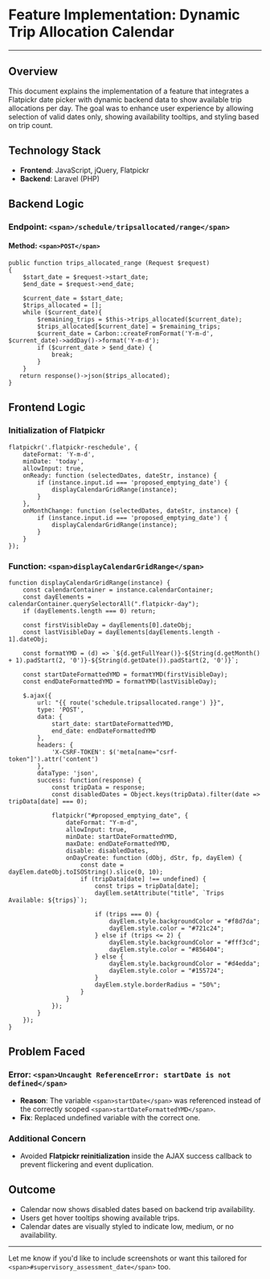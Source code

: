 # Feature Implementation: Dynamic Trip Allocation Calendar

---

## Overview

This document explains the implementation of a feature that integrates a Flatpickr date picker with dynamic backend data to show available trip allocations per day. The goal was to enhance user experience by allowing selection of valid dates only, showing availability tooltips, and styling based on trip count.

## Technology Stack

* **Frontend**: JavaScript, jQuery, Flatpickr
* **Backend**: Laravel (PHP)

## Backend Logic

### Endpoint: `<span>/schedule/tripsallocated/range</span>`

#### Method: `<span>POST</span>`

```
public function trips_allocated_range (Request $request)
{
    $start_date = $request->start_date;
    $end_date = $request->end_date;
  
    $current_date = $start_date;
    $trips_allocated = [];
    while ($current_date){
        $remaining_trips = $this->trips_allocated($current_date);
        $trips_allocated[$current_date] = $remaining_trips;
        $current_date = Carbon::createFromFormat('Y-m-d', $current_date)->addDay()->format('Y-m-d');
        if ($current_date > $end_date) {
            break;
        }
    }
   return response()->json($trips_allocated);
}
```

## Frontend Logic

### Initialization of Flatpickr

```
flatpickr('.flatpickr-reschedule', {
    dateFormat: 'Y-m-d',
    minDate: 'today',
    allowInput: true,
    onReady: function (selectedDates, dateStr, instance) {
        if (instance.input.id === 'proposed_emptying_date') {
            displayCalendarGridRange(instance);
        }
    },
    onMonthChange: function (selectedDates, dateStr, instance) {
        if (instance.input.id === 'proposed_emptying_date') {
            displayCalendarGridRange(instance);
        }
    }
});
```

### Function: `<span>displayCalendarGridRange</span>`

```
function displayCalendarGridRange(instance) {
    const calendarContainer = instance.calendarContainer;
    const dayElements = calendarContainer.querySelectorAll(".flatpickr-day");
    if (dayElements.length === 0) return;

    const firstVisibleDay = dayElements[0].dateObj;
    const lastVisibleDay = dayElements[dayElements.length - 1].dateObj;

    const formatYMD = (d) => `${d.getFullYear()}-${String(d.getMonth() + 1).padStart(2, '0')}-${String(d.getDate()).padStart(2, '0')}`;

    const startDateFormattedYMD = formatYMD(firstVisibleDay);
    const endDateFormattedYMD = formatYMD(lastVisibleDay);

    $.ajax({
        url: "{{ route('schedule.tripsallocated.range') }}",
        type: 'POST',
        data: {
            start_date: startDateFormattedYMD,
            end_date: endDateFormattedYMD
        },
        headers: {
            'X-CSRF-TOKEN': $('meta[name="csrf-token"]').attr('content')
        },
        dataType: 'json',
        success: function(response) {
            const tripData = response;
            const disabledDates = Object.keys(tripData).filter(date => tripData[date] === 0);

            flatpickr("#proposed_emptying_date", {
                dateFormat: "Y-m-d",
                allowInput: true,
                minDate: startDateFormattedYMD,
                maxDate: endDateFormattedYMD,
                disable: disabledDates,
                onDayCreate: function (dObj, dStr, fp, dayElem) {
                    const date = dayElem.dateObj.toISOString().slice(0, 10);
                    if (tripData[date] !== undefined) {
                        const trips = tripData[date];
                        dayElem.setAttribute("title", `Trips Available: ${trips}`);

                        if (trips === 0) {
                            dayElem.style.backgroundColor = "#f8d7da";
                            dayElem.style.color = "#721c24";
                        } else if (trips <= 2) {
                            dayElem.style.backgroundColor = "#fff3cd";
                            dayElem.style.color = "#856404";
                        } else {
                            dayElem.style.backgroundColor = "#d4edda";
                            dayElem.style.color = "#155724";
                        }
                        dayElem.style.borderRadius = "50%";
                    }
                }
            });
        }
    });
}
```

## Problem Faced

### Error: `<span>Uncaught ReferenceError: startDate is not defined</span>`

* **Reason**: The variable `<span>startDate</span>` was referenced instead of the correctly scoped `<span>startDateFormattedYMD</span>`.
* **Fix**: Replaced undefined variable with the correct one.

### Additional Concern

* Avoided **Flatpickr reinitialization** inside the AJAX success callback to prevent flickering and event duplication.

## Outcome

* Calendar now shows disabled dates based on backend trip availability.
* Users get hover tooltips showing available trips.
* Calendar dates are visually styled to indicate low, medium, or no availability.

---

Let me know if you'd like to include screenshots or want this tailored for `<span>#supervisory_assessment_date</span>` too.
